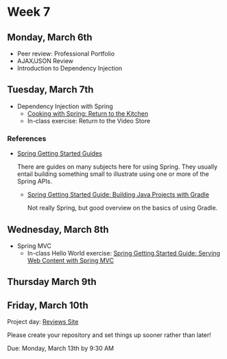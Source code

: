 # Week 7

## Monday, March 6th

- Peer review: Professional Portfolio
- AJAX/JSON Review
- Introduction to Dependency Injection

## Tuesday, March 7th

- Dependency Injection with Spring
    - [Cooking with Spring: Return to the Kitchen](https://github.com/WeCanCodeIT/java-spring-cooker)
    - In-class exercise: Return to the Video Store

### References

- [Spring Getting Started Guides](http://spring.io/guides)

    There are guides on many subjects here for using Spring. They usually entail building something small to illustrate using one or more of the Spring APIs.

    - [Spring Getting Started Guide: Building Java Projects with Gradle](http://spring.io/guides/gs/gradle/)

        Not really Spring, but good overview on the basics of using Gradle.

## Wednesday, March 8th

- Spring MVC
	- In-class Hello World exercise: [Spring Getting Started Guide: Serving Web Content with Spring MVC](http://spring.io/guides/gs/serving-web-content/)

## Thursday March 9th

## Friday, March 10th

Project day: [Reviews Site](../exercises/reviews-site/phase-1)

Please create your repository and set things up sooner rather than later!

Due: Monday, March 13th by 9:30 AM